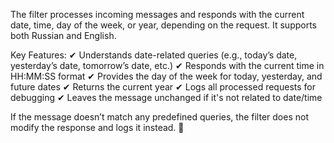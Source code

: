 The filter processes incoming messages and responds with the current date, time, day of the week, or year, depending on the request. It supports both Russian and English.

Key Features:
✔ Understands date-related queries (e.g., today’s date, yesterday’s date, tomorrow’s date, etc.)
✔ Responds with the current time in HH:MM:SS format
✔ Provides the day of the week for today, yesterday, and future dates
✔ Returns the current year
✔ Logs all processed requests for debugging
✔ Leaves the message unchanged if it's not related to date/time

If the message doesn’t match any predefined queries, the filter does not modify the response and logs it instead. 🚀

